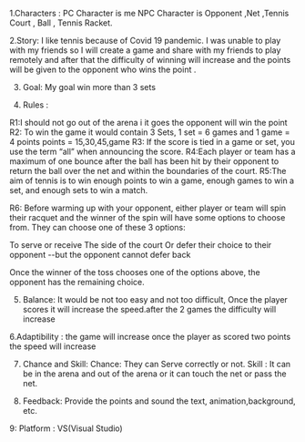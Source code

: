 1.Characters :
 PC Character is me
 NPC Character is Opponent ,Net ,Tennis Court , Ball , Tennis Racket.

2.Story: 
I like tennis because of Covid 19 pandemic. I was unable to play with my friends so I will create a game and share with my friends to play remotely and after that the difficulty of winning will increase and the points will be given to the opponent who wins the point  .

3. Goal:
My goal win more than 3 sets

4. Rules : 

R1:I should not go out of the arena i it goes the opponent will win the point 
R2: To win the game it would contain 3 Sets, 1 set = 6 games and 1 game = 4 points points = 15,30,45,game 
R3: If the score is tied in a game or set, you use the term “all” when announcing the score.
R4:Each player or team has a maximum of one bounce after the ball has been hit by their opponent to return the ball over the net and within the boundaries of the court.
R5:The aim of tennis is to win enough points to win a game, enough games to win a set, and enough sets to win a match. 

R6: Before warming up with your opponent, either player or team will spin their racquet and the winner of the spin will have some options to choose from. They can choose one of these 3 options:
 
To serve or receive
The side of the court
Or defer their choice to their opponent --but the opponent cannot defer back
 
Once the winner of the toss chooses one of the options above, the opponent has the remaining choice. 



5. Balance:
 It would be not too easy and not too difficult, Once the player scores it will increase the speed.after the 2 games the difficulty will increase 



6.Adaptibility : the game will increase once the player as scored two points the speed will increase 

7. Chance and Skill: 
Chance: They can Serve correctly or not.
Skill : It can be in the arena and out of the arena or it can touch the net or pass the net.


8. Feedback: Provide the points and sound the text, animation,background, etc.


9: Platform : VS(Visual Studio)


